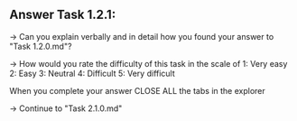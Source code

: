 Answer Task 1.2.1:
------------------

-> Can you explain verbally and in detail how you found your answer to "Task 1.2.0.md"?

-> How would you rate the difficulty of this task in the scale of 
	1: Very easy
	2: Easy
	3: Neutral
	4: Difficult
	5: Very difficult 

When you complete your answer CLOSE ALL the tabs in the explorer 

-> Continue to "Task 2.1.0.md"

